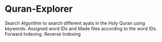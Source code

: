 # Quran-Explorer
Search Algorithm to search different ayats in the Holy Quran using keywords. Assigned word IDs and Made files according to the word IDs. Forward Indexing. Reverse Indexing
